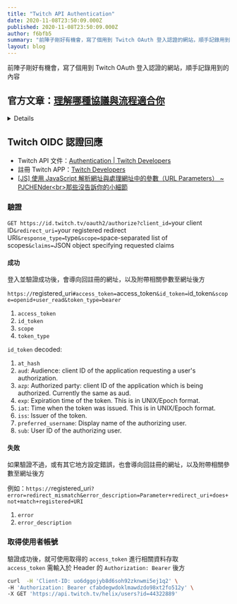 ```yaml
---
title: "Twitch API Authentication"
date: 2020-11-08T23:50:09.000Z
published: 2020-11-08T23:50:09.000Z
author: f6bfb5
summary: "前陣子剛好有機會，寫了個用到 Twitch OAuth 登入認證的網站，順手記錄用到的內容"
layout: blog
---
```


前陣子剛好有機會，寫了個用到 Twitch OAuth 登入認證的網站，順手記錄用到的內容

<summary>

## 官方文章：[理解哪種協議與流程適合你](https://blog.twitch.tv/zh-tw/2019/11/06/twitch-authentication-understanding-which-protocol-and-flow-is-right-for-you/)

</summary>
<details>

在首次使用 Twitch 開發新的整合或擴充套件時，最常見的障礙之一是確定最適合您需求的驗證方法。這個決定可能會讓人感到困惑，特別是當你是對 REST API 進行身份驗證的新手時，但本指南將涵蓋如何就協議、必要的 token 型別以及使用協議的適當方式做出明智的決定。

Twitch 提供了兩種協議，即 OAuth 和 OIDC，以使用您選擇的 flow 來連線和獲取 token 。flow 只是指您的應用程式與 Twitch 進行互動以交換 token 的方式，以及回傳 token 的方式。

此外，在選擇兩種協議的同時，您還需要圍繞您所需的 token 型別做出重要決定；有三種不同的 token 可供選擇，每種 token 都有不同的用途。

這些決定可能會根據一些因素而變化，例如正在構建的整合型別，您的應用程式如何架構，以及您使用認證協議的經驗水平。

簡而言之，有一個簡單的圖表，顯示了不同型別的 token 和基礎設施，以幫助您的決策過程。請注意，這並不是絕對的，您的情況可能會有所不同，您應該選擇最適合您需求的選項。

|                   | 擁有後端                     | 沒有後端／SPA      | 伺服器對伺服器（無前端） |
| ----------------- | ---------------------------- | ------------------ | ------------------------ |
| ID Token          | OIDC 授權碼                  | OIDC 隱式碼        | \-                       |
| User Access Token | OAuth／OIDC 授權碼           | OAuth／OIDC 隱式碼 | \-                       |
| App Access Token  | OAuth 客戶證書（於後端處理） | \-                 | OAuth 客戶證書           |

### 協議

如前所述，在應用中認證使用者時有兩種協議可供選擇：OAuth 2.0 和 OIDC。這兩個協議在功能上非常相似，因為 OIDC 是建立在 OAuth 2.0 規範之上的，但也有理由選擇一個而不是另一個。

#### OAuth 2.0

我們要介紹的第一個協議是 OAuth 2.0（以下簡稱 OAuth），它是使用 Twitch 平臺授權的最常見方式之一。OAuth 在許多組織中被廣泛採用，它本身就傾向於為幾乎所有的程式語言提供大量可供公眾使用的庫，這意味著在你的應用程式中構建授權是快速和簡單的，只需要很少的定製工作。OAuth 可以提供「使用者存取 token」（User Access Token，通常簡稱為「存取 token」／access token）或「應用程式存取 token」（App Access Token）。「使用者存取 token」允許您的應用程式代表經過認證的使用者，在給定的一組範圍（許可權）內執行操作。另一方面，「應用程式存取 token」僅用於伺服器對伺服器的呼叫，不提供對一些受保護的 API 端點的存取。

「使用者存取 token」和「應用存取 token」用於針對 Twitch 的 API 進行認證呼叫。

然而，OAuth 的一個主要問題是，它不是一個認證協議。OAuth 本身並不告訴使用者是誰，而是提供了一組委託許可權，允許透過提供的存取 token 存取受保護的資源。這授權 token 存取材料，但並不對使用者進行身份驗證。

你可以透過 Twitch API 的 Get User 端點來獲取授權 token 的使用者的詳細資訊，但是僅僅為了獲取使用者身份而呼叫這個端點是對 OAuth 的濫用，因為它只會告訴你 token 的所有者，但不會告訴你他們已經認證進入你的應用。

這裡的區別主要涉及安全原則。 token 不是使用者認證的證明，就像前門鑰匙不是房屋所有權的證明一樣。 token 只能證明使用者已經授權您的應用程式代表他們行事，這也是我們建議使用下面描述的第二個協議的主要原因之一。

#### OpenID 連線

OpenID Connect（OIDC）是建立在 OAuth 之上的，它將 OAuth 規範中的一些東西標準化，讓人們可以選擇。此外，OIDC 除了提供授權之外，還提供了認證。由於 OIDC 是在 OAuth 的基礎上分層的，所以如果你已經熟悉 OAuth，很多東西都是一樣的，因此很容易學習。

與 OIDC 的主要區別之一是它可以回傳一個「ID Token」，這是一個 JSON Web Token (JWT)，其中包含了認證使用者的資訊。這個 token 可以透過索賠包含使用者的基本資訊，也可以包含使用者的詳細資訊。索賠可以包括（但不限於）使用者名稱、電子郵件和個人資料圖片。這些資訊無需額外的 API 呼叫即可獲得，並為這些資訊提供了快速資源。這可以驗證使用者的身份，以確保使用者是存取材料的人。

一個 JWT 的範例：

`eyJhbGciOiJSUzI1NiIsInR5cCI6IkpXVCIsImtpZCI6IjEifQ.eyJhdWQiOiJhOGF2NHo3MGY1M2QyMnNwZXBlemJkaWx5Y29yaHQiLCJleHAiOjE1NTk2NzY2NDEsImlhdCI6MTU1OTY3NTc0MSwiaXNzIjoiaHR0cHM6Ly9pZC50d2l0Y2gudHYvb2F1dGgyIiwic3ViIjoiNDQ2MzU1OTYiLCJwaWN0dXJlIjoiaHR0cHM6Ly9zdGF0aWMtY2RuLmp0dm53Lm5ldC9qdHZfdXNlcl9waWN0dXJlcy8zNzVlZTZmZC04ZGNkLTQ3ZjEtOTNkYi04MTY2NzgyODhlMTMtcHJvZmlsZV9pbWFnZS0xNTB4MTUwLnBuZyIsInByZWZlcnJlZF91c2VybmFtZSI6IkNvbmNyZXRlRW50cmVlIn0.xz44-jsojGL188TkO5TqqEVusAnCEFWUXdkX5awV-0m5FFTHqEfZOTHxUMV3UCfmDGaz76g0kVm0NErYT4GRZjYmeahIYOWFQhQ0tdf31JGflrh3IXCjHAEnAcVHiHLQirrK9gC2zuqIbW3383lLmiFbakG1KdginYScWjUTHF3RPyeQsWjQI8iscRr_i9ogmRnHfq1bj3sS0DBQiJ1OTmUwBhXFXI9dWZGskvCXDAQ2m06ulB7lYgkl_yaqYaXOfnhcrvIrfcwSTqByPJP3bpUwFUsDpePhShFuogxEpzF1hWSXb1x819uldtF0PQfBhAtIs28f5DrSDUWNb5IChQ`

經過解碼（使用 [https://jwt.io/](https://jwt.io/)）後會變為

```json
{
  "aud": "a8av4z70f53d22spepezbdilycorht",
  "exp": 1559676641,
  "iat": 1559675741,
  "iss": "https://id.twitch.tv/oauth2",
  "sub": "44635596",
  "picture": "https://static-cdn.jtvnw.net/jtv_user_pictures/375ee6fd-8dcd-47f1-93db-816678288e13-profile_image-150x150.png",
  "preferred_username": "ConcreteEntree"
}
```

這些資訊也可以用於展示目的，所以，例如，React 應用程式可以將 JWT 儲存在狀態中，並引用使用者名稱作為頁面頭部的一部分，而不是將其儲存在資料庫的某個地方，需要在登入時獲取；該資料也會隨著每次 token 的重新整理而更新，這意味著資料是最新的。

需要注意的是，ID Token 並不是用來進行 API 請求的，它只是認證以及使用者身份的證明。

OIDC 除了 ID Token 之外，還可以回傳一個標準的使用者存取 token ，既可以代表使用者行動，也可以知道使用者是誰。

OIDC 的主要注意事項是，它不支援回傳應用存取 token ，這意味著對於伺服器到伺服器的通訊，OAuth 是你唯一的選擇。儘管如此，我們還是建議在所有其他情況下儘可能使用 OIDC。

### Flows

對於 OAuth 和 OIDC 來說，它們都支援兩種不同的 flow ，或者說是獲取 token 的方法。它們是「授權碼（Authorization Code）flow」和「隱式（Implicit Code）flow」。

這兩種 flow 在幾個關鍵方面有所不同。「授權碼 flow」應該用於有伺服器進行呼叫以獲取 token，並使用該 token 存取受保護的 API 端點的情況。有額外的 handshakes，提供必要的資訊，這意味著使用者永遠不會獲得他們的實際存取 token （除非你把它傳送到前端），使其更加安全。此外，這個 flow 還回傳一個「重新整理 token」 ，這意味著你的使用者在未來不必重新授權你的應用程式。這些「重新整理 token」被你的應用程式用來給使用者一個新的存取 token ，並有一個新的到期日期。

「隱式碼 flow」是在客戶端（使用者代理）進行呼叫時使用的。這在使用 React 或 Vue 等框架的單頁應用（SPA）中最為常見。使用者進行身份驗證，瀏覽器在本地獲取並儲存 token ，以代表使用者進行額外的呼叫，或者說 SPA 沒有後端儲存使用者資料。雖然 SPA 架構涉及到一個儲存程式碼的 Web 服務，但這個服務永遠不會獲得使用者的存取 token（除非客戶端將其傳送到後端）。這個 flow 不會回傳「重新整理 token」，所以你需要使用者在 token 過期時重新授權應用。

最後，還有一個「客戶端憑證 flow」，它允許你獲取「應用存取 token」。這個 flow 只有透過 OAuth 協議才能使用，也是獲取「應用存取 token」的唯一途徑。如上所述，這些 token 由於缺乏使用者原則，無法使用存取給定使用者受保護資料的端點（例如 GET /users 端點中的使用者電子郵件），並且僅用於伺服器到伺服器的呼叫。該 flow 不回傳「重新整理 token」。

#### 授權碼 flow

如上所述，與其他 flow 相比，「授權碼 flow」需要一些額外的呼叫，但是由於在授權過程中不需要向瀏覽器傳輸存取 token ，因此最終的應用更加安全。

授權碼的 flow 是

1. 你的應用程式將使用者重定向到 Twitch 登入端點
2. 使用者登入並授權給應用程式所要求的作用域
3. 一旦成功授權，Twitch 就會重定向回您的應用程式，並在 query parameters 中包含一段程式碼。
4. 然後，使用一個特殊的端點，用後端伺服器將程式碼交換為您所需的代幣。

這個過程可以讓你安全而謹慎地儲存代幣。雖然比隱式 flow 的步驟更多，但這是 Twitch 的首選方法。

#### 隱性碼 flow

另一種面向使用者的 flow 是「隱式 flow」 。這種 flow 專注於儘可能安全地傳輸存取 token ，然而無論如何，存取 token 都會暴露在終端使用者面前。正因為如此，隱式流不支援重新整理 token ，需要使用者每次重新認證才能獲得有效的使用者 token 。

這種方式是透過：

1. 使用者會被重定向到 Twitch 登入（使用彈窗或瀏覽器重定向）。
2. 然後，使用者授權應用程式
3. 然後，使用者會被 Twitch 用 URL 片段中的 token 重定向到重定向 URI（於 Twitch 開發後台設置）。
4. 該 URL 看起來像：`https://yoururlhere/index.html#access_token=token...`

這種情況下的 token 不在 request query 中，因為 request query 會被傳送到後端伺服器（以及中間可能出現的任何其他伺服器）。相反，它使用的是 URL 片段，它對後端伺服器不可見，因此更加安全。URL 片段可以透過客戶端的 JavaScript 存取，允許你從 URL 中提取出來，並儲存起來以備後用。

#### 客戶證書

最後，「客戶端憑證 flow」的目的是當你需要從「伺服器到伺服器」進行呼叫時。這個 token 不能新增任何額外的作用域，因為沒有一個使用者來繫結這個 token ；相反，這些 token 是為了不特定於任何使用者的後端任務。它可能是涉及應用級分析或需要更高速率限制的任務。

正如表格中所指出的，這個 flow 只能使用 OAuth，而不是 OIDC。因此，在選擇這個 flow 時要記住這一點。

flow 相當簡單，後臺伺服器向 Twitch 發出請求，要求獲得一個 token ，並得到一個回應。回應格式與授權碼回應相同，因此您能夠以同樣的方式重新整理 token 。

但與其他 flow 不同的是，由於這只生成一個應用存取 token ，所以不能將其分配給使用者，因此您不能為這個 token 分配作用域。使用這種型別的 token 通常用於提高呼叫的速率限制，以確保你不會發出未經認證的請求。

### 總結

確定使用什麼技術讓使用者授權你的應用，是你早期要做的一個相當重要的決定。由於可用的選項數量眾多，在剛開始專案時可能會讓人不知所措。然而，簡單地說，對於大多數用例，如果您可以使用 OIDC，您就應該這樣做。鑑於 OIDC 是建立在 OAuth 之上的，對於終端使用者來說，授權 flow 保持不變，你獲得了額外的功能，同時也保留了 OAuth 的所有易用性，而不需要更多的額外複雜性。

</details>

## Twitch OIDC 認證回應

- Twitch API 文件：[Authentication | Twitch Developers](https://dev.twitch.tv/docs/authentication)
- 註冊 Twitch APP：[Twitch Developers](https://dev.twitch.tv/console/apps)
- [\[JS\] 使用 JavaScript 解析網址與處理網址中的參數（URL Parameters） ~ PJCHENder&lt;br>那些沒告訴你的小細節](https://pjchender.blogspot.com/2018/08/js-javascript-url-parameters.html)

### 驗證

`GET https://id.twitch.tv/oauth2/authorize?client_id=`your client ID`&redirect_uri=`your registered redirect URI`&response_type=`type`&scope=`space-separated list of scopes`&claims=`JSON object specifying requested claims

#### 成功

登入並驗證成功後，會導向回註冊的網址，以及附帶相關參數至網址後方

`https://`registered_uri`#access_token=`access_token`&id_token=`id_token`&scope=openid+user_read&token_type=bearer`

1. `access_token`
2. `id_token`
3. `scope`
4. `token_type`

`id_token` decoded:

1. `at_hash`
2. `aud`: Audience: client ID of the application requesting a user's authorization.
3. `azp`: Authorized party: client ID of the application which is being authorized. Currently the same as aud.
4. `exp`: Expiration time of the token. This is in UNIX/Epoch format.
5. `iat`: Time when the token was issued. This is in UNIX/Epoch format.
6. `iss`: Issuer of the token.
7. `preferred_username`: Display name of the authorizing user.
8. `sub`: User ID of the authorizing user.

#### 失敗

如果驗證不過，或有其它地方設定錯誤，也會導向回註冊的網址，以及附帶相關參數至網址後方

例如：`https://`registered_uri`?error=redirect_mismatch&error_description=Parameter+redirect_uri+does+not+match+registered+URI`

1. `error`
2. `error_description`

### 取得使用者帳號

驗證成功後，就可使用取得的 `access_token` 進行相關資料存取
<br>`access_token` 需輸入於 Header 的 `Authorization: Bearer` 後方

```bash
curl  -H 'Client-ID: uo6dggojyb8d6soh92zknwmi5ej1q2' \
-H 'Authorization: Bearer cfabdegwdoklmawdzdo98xt2fo512y' \
-X GET 'https://api.twitch.tv/helix/users?id=44322889'
```
